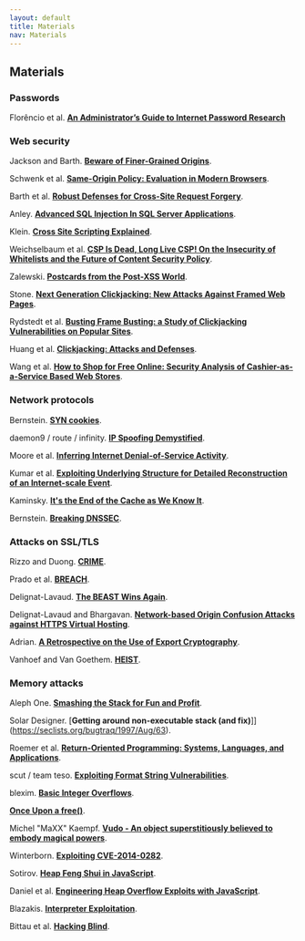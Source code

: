 ```yaml
---
layout: default
title: Materials
nav: Materials
---
```


## Materials

### Passwords

Florêncio et al. [**An Administrator’s Guide to Internet Password Research**](https://www.usenix.org/system/files/conference/lisa14/lisa14-paper-florencio.pdf)

### Web security

Jackson and Barth. [**Beware of Finer-Grained Origins**](http://www.adambarth.com/papers/2008/jackson-barth-b.pdf).

Schwenk et al. [**Same-Origin Policy: Evaluation in Modern Browsers**](https://www.usenix.org/system/files/conference/usenixsecurity17/sec17-schwenk.pdf).

Barth et al. [**Robust Defenses for Cross-Site Request Forgery**](http://seclab.stanford.edu/websec/csrf/csrf.pdf).

Anley. [**Advanced SQL Injection In SQL Server Applications**](https://www.cgisecurity.com/lib/advanced_sql_injection.pdf).

Klein. [**Cross Site Scripting Explained**](http://www.cs.cornell.edu/~shmat/courses/library/css.pdf).

Weichselbaum et al. [**CSP Is Dead, Long Live CSP! On the Insecurity of Whitelists and the Future of Content Security Policy**](https://static.googleusercontent.com/media/research.google.com/en//pubs/archive/45542.pdf).

Zalewski. [**Postcards from the Post-XSS World**](https://lcamtuf.coredump.cx/postxss/).

Stone. [**Next Generation Clickjacking: New Attacks Against Framed Web Pages**](https://www.contextis.com/media/downloads/Next_Generation_Clickjacking.pdf).

Rydstedt et al. [**Busting Frame Busting: a Study of Clickjacking Vulnerabilities on Popular Sites**](https://seclab.stanford.edu/websec/framebusting/framebust.pdf).

Huang et al. [**Clickjacking: Attacks and Defenses**](https://www.microsoft.com/en-us/research/wp-content/uploads/2016/02/clickjacking.pdf).

Wang et al. [**How to Shop for Free Online: Security Analysis of Cashier-as-a-Service Based Web Stores**](https://www.microsoft.com/en-us/research/wp-content/uploads/2016/02/caas-oakland-final.pdf).

### Network protocols

Bernstein. [**SYN cookies**](http://cr.yp.to/syncookies.html).

daemon9 / route / infinity. [**IP Spoofing Demystified**](http://phrack.org/issues/48/14.html).

Moore et al. [**Inferring Internet Denial-of-Service Activity**](https://cseweb.ucsd.edu/~savage/papers/UsenixSec01.pdf).

Kumar et al. [**Exploiting Underlying Structure for Detailed Reconstruction of an Internet-scale Event**](http://www.icir.org/vern/papers/witty-imc05.pdf).

Kaminsky. [**It's the End of the Cache as We Know It**](https://www.blackhat.com/presentations/bh-jp-08/bh-jp-08-Kaminsky/BlackHat-Japan-08-Kaminsky-DNS08-BlackOps.pdf).

Bernstein. [**Breaking DNSSEC**](https://cr.yp.to/talks/2009.08.10/slides.pdf).

### Attacks on SSL/TLS

Rizzo and Duong. [**CRIME**](https://docs.google.com/presentation/d/11eBmGiHbYcHR9gL5nDyZChu_-lCa2GizeuOfaLU2HOU/edit#slide=id.g1d134dff_1_222).

Prado et al. [**BREACH**](https://media.blackhat.com/us-13/US-13-Prado-SSL-Gone-in-30-seconds-A-BREACH-beyond-CRIME-Slides.pdf).

Delignat-Lavaud. [**The BEAST Wins Again**](https://www.blackhat.com/docs/us-14/materials/us-14-Delignat-The-BEAST-Wins-Again-Why-TLS-Keeps-Failing-To-Protect-HTTP.pdf).

Delignat-Lavaud and Bhargavan. [**Network-based Origin Confusion Attacks against HTTPS Virtual Hosting**](https://mitls.org/downloads/vhost_confusion.pdf).

Adrian. [**A Retrospective on the Use of Export Cryptography**](https://www.blackhat.com/docs/us-16/materials/us-16-Adrian-A-Retrospective-On-The-Use-of-Export-Cryptography.pdf).

Vanhoef and Van Goethem. [**HEIST**](https://www.blackhat.com/docs/us-16/materials/us-16-VanGoethem-HEIST-HTTP-Encrypted-Information-Can-Be-Stolen-Through-TCP-Windows.pdf).

### Memory attacks

Aleph One. [**Smashing the Stack for Fun and Profit**](https://inst.eecs.berkeley.edu/~cs161/fa08/papers/stack_smashing.pdf).

Solar Designer. [**Getting around non-executable stack (and fix)**]](https://seclists.org/bugtraq/1997/Aug/63).

Roemer et al. [**Return-Oriented Programming: Systems, Languages, and Applications**](https://www.cs.utexas.edu/~hovav/dist/rop.pdf).

scut / team teso. [**Exploiting Format String Vulnerabilities**](https://cs155.stanford.edu/papers/formatstring-1.2.pdf).

blexim. [**Basic Integer Overflows**](https://www.cs.utexas.edu/~shmat/courses/cs380s_fall09/blexim.txt).

[**Once Upon a free()**](http://phrack.org/issues/57/9.html).

Michel "MaXX" Kaempf. [**Vudo - An object superstitiously believed to embody magical powers**](http://www.phrack.org/archives/issues/57/8.txt).

Winterborn. [**Exploiting CVE-2014-0282**](https://research.nccgroup.com/wp-content/uploads/2020/07/cve-2014-0282.pdf).

Sotirov. [**Heap Feng Shui in JavaScript**](https://www.blackhat.com/presentations/bh-europe-07/Sotirov/Presentation/bh-eu-07-sotirov-apr19.pdf).

Daniel et al. [**Engineering Heap Overflow Exploits with JavaScript**](https://www.usenix.org/legacy/event/woot08/tech/full_papers/daniel/daniel_html/index.html).

Blazakis. [**Interpreter Exploitation**](https://www.usenix.org/legacy/events/woot10/tech/full_papers/Blazakis.pdf).

Bittau et al. [**Hacking Blind**](https://www.scs.stanford.edu/brop/bittau-brop.pdf).






